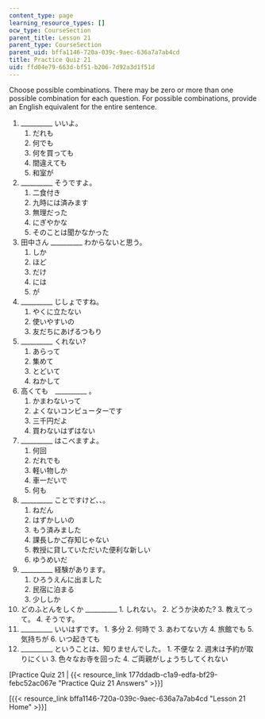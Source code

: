 ```yaml
---
content_type: page
learning_resource_types: []
ocw_type: CourseSection
parent_title: Lesson 21
parent_type: CourseSection
parent_uid: bffa1146-720a-039c-9aec-636a7a7ab4cd
title: Practice Quiz 21
uid: ffd04e79-663d-bf51-b206-7d92a3d1f51d
---
```


Choose possible combinations. There may be zero or more than one possible combination for each question. For possible combinations, provide an English equivalent for the entire sentence.

1.  \_\_\_\_\_\_\_\_\_\_ いいよ。
    1.  だれも
    2.  何でも
    3.  何を買っても
    4.  間違えても
    5.  和室が
2.  \_\_\_\_\_\_\_\_\_\_ そうですよ。
    1.  二食付き
    2.  九時には済みます
    3.  無理だった
    4.  にぎやかな
    5.  そのことは聞かなかった
3.  田中さん \_\_\_\_\_\_\_\_\_\_ わからないと思う。
    1.  しか
    2.  ほど
    3.  だけ
    4.  には
    5.  が
4.  \_\_\_\_\_\_\_\_\_\_ じしょですね。
    1.  やくに立たない
    2.  使いやすいの
    3.  友だちにあげるつもり
5.  \_\_\_\_\_\_\_\_\_\_ くれない?
    1.  あらって
    2.  集めて
    3.  とどいて
    4.  ねかして
6.  高くても　\_\_\_\_\_\_\_\_\_\_ 。
    1.  かまわないって
    2.  よくないコンピューターです
    3.  三千円だよ
    4.  買わないはずはない
7.  \_\_\_\_\_\_\_\_\_\_ はこべますよ。
    1.  何回
    2.  だれでも
    3.  軽い物しか
    4.  車一だいで
    5.  何も
8.  \_\_\_\_\_\_\_\_\_\_ ことですけど、、。
    1.  ねだん
    2.  はずかしいの
    3.  もう済みました
    4.  課長しかご存知じゃない
    5.  教授に貸していただいた便利な新しい
    6.  ゆうめいだ
9.  \_\_\_\_\_\_\_\_\_\_ 経験があります。
    1.  ひろうえんに出ました
    2.  民宿に泊まる
    3.  少ししか
10.  どのふとんをしくか \_\_\_\_\_\_\_\_\_\_
    1.  しれない。
    2.  どうか決めた?
    3.  教えてって。
    4.  そうです。
11.  \_\_\_\_\_\_\_\_\_\_ いいはずです。
    1.  多分
    2.  何時で
    3.  あわてない方
    4.  旅館でも
    5.  気持ちが
    6.  いつ起きても
12.  \_\_\_\_\_\_\_\_\_\_ ということは、知りませんでした。
    1.  不便な
    2.  週末は予約が取りにくい
    3.  色々なお寺を回った
    4.  ご両親がしょうちしてくれない

\[Practice Quiz 21 | {{< resource_link 177ddadb-c1a9-edfa-bf29-febc52ac067e "Practice Quiz 21 Answers" >}}\]

\[{{< resource_link bffa1146-720a-039c-9aec-636a7a7ab4cd "Lesson 21 Home" >}}\]